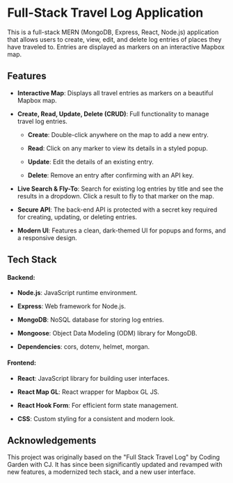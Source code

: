 Full-Stack Travel Log Application
=================================

This is a full-stack MERN (MongoDB, Express, React, Node.js) application that allows users to create, view, edit, and delete log entries of places they have traveled to. Entries are displayed as markers on an interactive Mapbox map.

Features
--------

*   **Interactive Map**: Displays all travel entries as markers on a beautiful Mapbox map.
    
*   **Create, Read, Update, Delete (CRUD)**: Full functionality to manage travel log entries.
    
    *   **Create**: Double-click anywhere on the map to add a new entry.
        
    *   **Read**: Click on any marker to view its details in a styled popup.
        
    *   **Update**: Edit the details of an existing entry.
        
    *   **Delete**: Remove an entry after confirming with an API key.
        
*   **Live Search & Fly-To**: Search for existing log entries by title and see the results in a dropdown. Click a result to fly to that marker on the map.

*   **Secure API**: The back-end API is protected with a secret key required for creating, updating, or deleting entries.
    
*   **Modern UI**: Features a clean, dark-themed UI for popups and forms, and a responsive design.
    

Tech Stack
----------

#### Backend:

*   **Node.js**: JavaScript runtime environment.
    
*   **Express**: Web framework for Node.js.
    
*   **MongoDB**: NoSQL database for storing log entries.
    
*   **Mongoose**: Object Data Modeling (ODM) library for MongoDB.
    
*   **Dependencies**: cors, dotenv, helmet, morgan.
    

#### Frontend:

*   **React**: JavaScript library for building user interfaces.
    
*   **React Map GL**: React wrapper for Mapbox GL JS.
    
*   **React Hook Form**: For efficient form state management.
    
*   **CSS**: Custom styling for a consistent and modern look.
    
## Acknowledgements

This project was originally based on the "Full Stack Travel Log" by Coding Garden with CJ. It has since been significantly updated and revamped with new features, a modernized tech stack, and a new user interface.